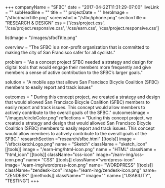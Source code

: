 +++
companyName = "SFBC"
date = "2017-04-22T11:31:29-07:00"
liveLink = ""
subHeadline = ""
title = ""
projectDate = ""
heroImage = "/sfbc/mainTitle.png"
screenshot = "/sfbc/iphone.png"
sectionTitle = "RESEARCH & DESIGN"
css = ['/css/project.css', '/css/project.responsive.css', '/css/earn.css', '/css/project.responsive.css']

listImage = "/images/sfbcTitle.png"

overview = "The SFBC is a non-profit organization that is committed to making the city of San Francisco safer for all cyclists."

problem = "As a concept project SFBC needed a strategy and design for digital tools that would engage their members more frequently and give members a sense of active contribution to the SFBC’s larger goals."

solution = "A mobile app that allows San Francisco Bicycle Coalition (SFBC) members to easily report and track issues"

outcomes = "  During this concept project, we created a strategy and design that would allowed San Francisco Bicycle Coalition (SFBC) members to easily report and track issues. This concept would allow members to actively contribute to the overall goals of the SFBC."
outcomesImage = "/images/circleColor.png"
reflections = "During this concept project, we created a strategy and design that would allowed San Francisco Bicycle Coalition (SFBC) members to easily report and track issues. This concept would allow members to actively contribute to the overall goals of the SFBC."
researchSection ="research/sfbc.html"
[[tools]]
  image = "/sfbc/sketchLogo.png"
  name = "Sketch"
  className = "sketch_icon"
[[tools]]
  image = "/earn-img/html-icon.png"
  name = "HTML"
  className = "html_icon"
[[tools]]
  className="css-icon"
  image="/earn-img/css-icon.png"
  name= "CSS"
[[tools]]
  className="wordpress-icon"
  image="/earn-img/wordpress-icon.png"
  name= "WORDPRESS"
[[tools]]
  className="zendesk-icon"
  image="/earn-img/zendesk-icon.png"
  name= "ZENDESK"
[[methods]]
    className=""
    image=""
    name= ["USABILITY", "TESTING"]
+++
